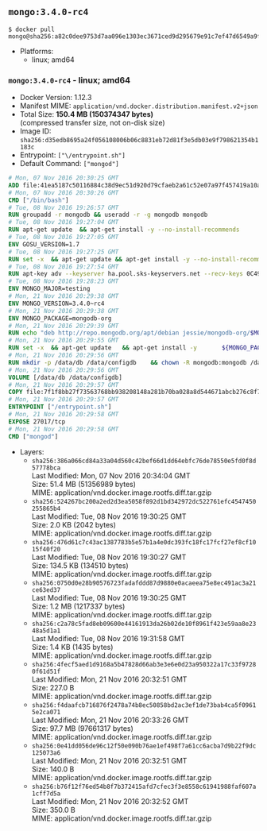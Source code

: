 ## `mongo:3.4.0-rc4`

```console
$ docker pull mongo@sha256:a82c0dee9753d7aa096e1303ec3671ced9d295679e91c7ef47d6549a9ff0e3ad
```

-	Platforms:
	-	linux; amd64

### `mongo:3.4.0-rc4` - linux; amd64

-	Docker Version: 1.12.3
-	Manifest MIME: `application/vnd.docker.distribution.manifest.v2+json`
-	Total Size: **150.4 MB (150374347 bytes)**  
	(compressed transfer size, not on-disk size)
-	Image ID: `sha256:d35edb8695a24f056108006b06c8831eb72d81f3e5db03e9f798621354b1183c`
-	Entrypoint: `["\/entrypoint.sh"]`
-	Default Command: `["mongod"]`

```dockerfile
# Mon, 07 Nov 2016 20:30:25 GMT
ADD file:41ea5187c50116884c38d9ec51d920d79cfaeb2a61c52e07a97f457419a10a4f in / 
# Mon, 07 Nov 2016 20:30:26 GMT
CMD ["/bin/bash"]
# Tue, 08 Nov 2016 19:26:57 GMT
RUN groupadd -r mongodb && useradd -r -g mongodb mongodb
# Tue, 08 Nov 2016 19:27:04 GMT
RUN apt-get update 	&& apt-get install -y --no-install-recommends 		numactl 	&& rm -rf /var/lib/apt/lists/*
# Tue, 08 Nov 2016 19:27:05 GMT
ENV GOSU_VERSION=1.7
# Tue, 08 Nov 2016 19:27:25 GMT
RUN set -x 	&& apt-get update && apt-get install -y --no-install-recommends ca-certificates wget && rm -rf /var/lib/apt/lists/* 	&& wget -O /usr/local/bin/gosu "https://github.com/tianon/gosu/releases/download/$GOSU_VERSION/gosu-$(dpkg --print-architecture)" 	&& wget -O /usr/local/bin/gosu.asc "https://github.com/tianon/gosu/releases/download/$GOSU_VERSION/gosu-$(dpkg --print-architecture).asc" 	&& export GNUPGHOME="$(mktemp -d)" 	&& gpg --keyserver ha.pool.sks-keyservers.net --recv-keys B42F6819007F00F88E364FD4036A9C25BF357DD4 	&& gpg --batch --verify /usr/local/bin/gosu.asc /usr/local/bin/gosu 	&& rm -r "$GNUPGHOME" /usr/local/bin/gosu.asc 	&& chmod +x /usr/local/bin/gosu 	&& gosu nobody true 	&& apt-get purge -y --auto-remove ca-certificates wget
# Tue, 08 Nov 2016 19:27:54 GMT
RUN apt-key adv --keyserver ha.pool.sks-keyservers.net --recv-keys 0C49F3730359A14518585931BC711F9BA15703C6
# Tue, 08 Nov 2016 19:28:23 GMT
ENV MONGO_MAJOR=testing
# Mon, 21 Nov 2016 20:29:38 GMT
ENV MONGO_VERSION=3.4.0~rc4
# Mon, 21 Nov 2016 20:29:38 GMT
ENV MONGO_PACKAGE=mongodb-org
# Mon, 21 Nov 2016 20:29:39 GMT
RUN echo "deb http://repo.mongodb.org/apt/debian jessie/mongodb-org/$MONGO_MAJOR main" > /etc/apt/sources.list.d/mongodb-org.list
# Mon, 21 Nov 2016 20:29:55 GMT
RUN set -x 	&& apt-get update 	&& apt-get install -y 		${MONGO_PACKAGE}=$MONGO_VERSION 		${MONGO_PACKAGE}-server=$MONGO_VERSION 		${MONGO_PACKAGE}-shell=$MONGO_VERSION 		${MONGO_PACKAGE}-mongos=$MONGO_VERSION 		${MONGO_PACKAGE}-tools=$MONGO_VERSION 	&& rm -rf /var/lib/apt/lists/* 	&& rm -rf /var/lib/mongodb 	&& mv /etc/mongod.conf /etc/mongod.conf.orig
# Mon, 21 Nov 2016 20:29:56 GMT
RUN mkdir -p /data/db /data/configdb 	&& chown -R mongodb:mongodb /data/db /data/configdb
# Mon, 21 Nov 2016 20:29:56 GMT
VOLUME [/data/db /data/configdb]
# Mon, 21 Nov 2016 20:29:57 GMT
COPY file:7f1f8bb27f73563768bb938208148a281b70ba028a8d544671abcb276c8f741c in /entrypoint.sh 
# Mon, 21 Nov 2016 20:29:57 GMT
ENTRYPOINT ["/entrypoint.sh"]
# Mon, 21 Nov 2016 20:29:58 GMT
EXPOSE 27017/tcp
# Mon, 21 Nov 2016 20:29:58 GMT
CMD ["mongod"]
```

-	Layers:
	-	`sha256:386a066cd84a33a04d560c42bef66d1dd64ebfc76de78550e5fd0f8d57778bca`  
		Last Modified: Mon, 07 Nov 2016 20:34:04 GMT  
		Size: 51.4 MB (51356989 bytes)  
		MIME: application/vnd.docker.image.rootfs.diff.tar.gzip
	-	`sha256:524267bc200a2ed2d3ea5058f892d1bd342972dc522761efc4547450255865b4`  
		Last Modified: Tue, 08 Nov 2016 19:30:25 GMT  
		Size: 2.0 KB (2042 bytes)  
		MIME: application/vnd.docker.image.rootfs.diff.tar.gzip
	-	`sha256:476d61c7c43ac1387783b5e57b1a4e0dc393fc18fc17fcf27ef8cf1015f40f20`  
		Last Modified: Tue, 08 Nov 2016 19:30:27 GMT  
		Size: 134.5 KB (134510 bytes)  
		MIME: application/vnd.docker.image.rootfs.diff.tar.gzip
	-	`sha256:0750d0e28b90576723fadafddd87d9880e0acaeea75e8ec491ac3a21ce63ed37`  
		Last Modified: Tue, 08 Nov 2016 19:30:25 GMT  
		Size: 1.2 MB (1217337 bytes)  
		MIME: application/vnd.docker.image.rootfs.diff.tar.gzip
	-	`sha256:c2a78c5fad8eb09600e44161913da26b02de10f8961f423e59aa8e2348a5d1a1`  
		Last Modified: Tue, 08 Nov 2016 19:31:58 GMT  
		Size: 1.4 KB (1435 bytes)  
		MIME: application/vnd.docker.image.rootfs.diff.tar.gzip
	-	`sha256:4fecf5aed1d9168a5b47828d66ab3e3e6e0d23a950322a17c33f97280f61d51f`  
		Last Modified: Mon, 21 Nov 2016 20:32:51 GMT  
		Size: 227.0 B  
		MIME: application/vnd.docker.image.rootfs.diff.tar.gzip
	-	`sha256:f4daafcb716876f2478a74b8ec50858bd2ac3ef1de73bab4ca5f09615e2ca071`  
		Last Modified: Mon, 21 Nov 2016 20:33:26 GMT  
		Size: 97.7 MB (97661317 bytes)  
		MIME: application/vnd.docker.image.rootfs.diff.tar.gzip
	-	`sha256:0e41dd056de96c12f50e090b76ae1ef498f7a61cc6acba7d9b22f9dc125073a6`  
		Last Modified: Mon, 21 Nov 2016 20:32:51 GMT  
		Size: 140.0 B  
		MIME: application/vnd.docker.image.rootfs.diff.tar.gzip
	-	`sha256:b76f12f76ed54b8f7b372415afd7cfec3f3e8558c61941988faf607a1cff7d5a`  
		Last Modified: Mon, 21 Nov 2016 20:32:52 GMT  
		Size: 350.0 B  
		MIME: application/vnd.docker.image.rootfs.diff.tar.gzip
